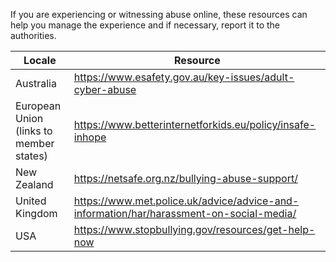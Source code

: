 If you are experiencing or witnessing abuse online, these resources can help you manage the experience and if necessary, report it to the authorities.

| Locale | Resource |
|---|---|
| Australia | https://www.esafety.gov.au/key-issues/adult-cyber-abuse |
| European Union (links to member states) | https://www.betterinternetforkids.eu/policy/insafe-inhope |
| New Zealand | https://netsafe.org.nz/bullying-abuse-support/ |
| United Kingdom | https://www.met.police.uk/advice/advice-and-information/har/harassment-on-social-media/  |
| USA | https://www.stopbullying.gov/resources/get-help-now |
